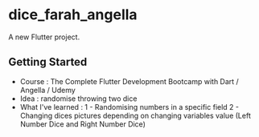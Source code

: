 # dice_farah_angella

A new Flutter project.

## Getting Started

- Course : The Complete Flutter Development Bootcamp with Dart / Angella / Udemy
- Idea : randomise throwing two dice 
- What I've learned : 
    1 - Randomising numbers in a specific field
    2 - Changing dices pictures depending on changing variables value (Left Number Dice and Right Number Dice)